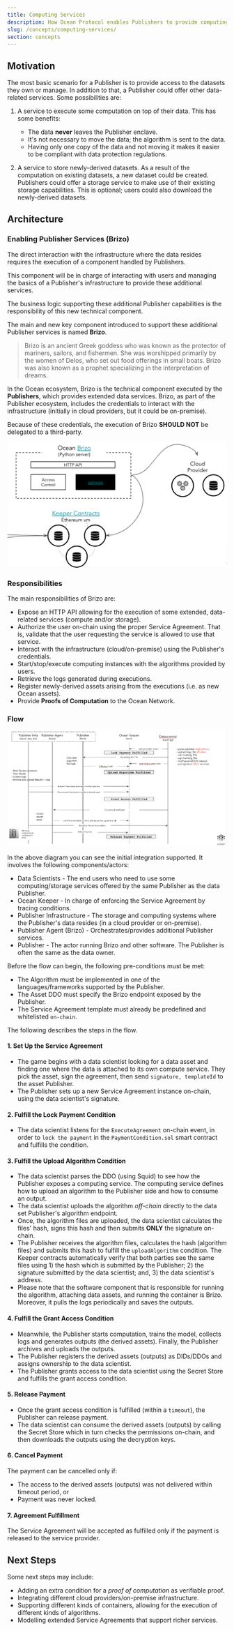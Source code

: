 ```yaml
---
title: Computing Services
description: How Ocean Protocol enables Publishers to provide computing services and related services.
slug: /concepts/computing-services/
section: concepts
---
```


## Motivation

The most basic scenario for a Publisher is to provide access to the datasets they own or manage.
In addition to that, a Publisher could offer other data-related services.
Some possibilities are:

1. A service to execute some computation on top of their data. This has some benefits:

   - The data **never** leaves the Publisher enclave.
   - It's not necessary to move the data; the algorithm is sent to the data.
   - Having only one copy of the data and not moving it makes it easier to be compliant with data protection regulations.

2. A service to store newly-derived datasets. As a result of the computation on existing datasets, a new dataset could be created. Publishers could offer a storage service to make use of their existing storage capabilities. This is optional; users could also download the newly-derived datasets.

## Architecture

### Enabling Publisher Services (Brizo)

The direct interaction with the infrastructure where the data resides requires the execution of a component handled by Publishers.

This component will be in charge of interacting with users and managing the basics of a Publisher's infrastructure to provide these additional services.

The business logic supporting these additional Publisher capabilities is the responsibility of this new technical component.

The main and new key component introduced to support these additional Publisher services is named **Brizo**.

> Brizo is an ancient Greek goddess who was known as the protector of mariners, sailors, and fishermen. She was worshipped primarily by the women of Delos, who set out food offerings in small boats. Brizo was also known as a prophet specializing in the interpretation of dreams.

In the Ocean ecosystem, Brizo is the technical component executed by the **Publishers**, which provides extended data services. Brizo, as part of the Publisher ecosystem, includes the credentials to interact with the infrastructure (initially in cloud providers, but it could be on-premise).

Because of these credentials, the execution of Brizo **SHOULD NOT** be delegated to a third-party.

<repo name="brizo"></repo>

![Brizo High-Level Architecture](img/brizo-hl-arch.png)

### Responsibilities

The main responsibilities of Brizo are:

* Expose an HTTP API allowing for the execution of some extended, data-related services (compute and/or storage).
* Authorize the user on-chain using the proper Service Agreement. That is, validate that the user requesting the service is allowed to use that service.
* Interact with the infrastructure (cloud/on-premise) using the Publisher's credentials.
* Start/stop/execute computing instances with the algorithms provided by users.
* Retrieve the logs generated during executions.
* Register newly-derived assets arising from the executions (i.e. as new Ocean assets).
* Provide **Proofs of Computation** to the Ocean Network.

### Flow

![Sequence Diagram for computing services](img/computing-service-flow.png)

In the above diagram you can see the initial integration supported. It involves the following components/actors:

* Data Scientists - The end users who need to use some computing/storage services offered by the same Publisher as the data Publisher.
* Ocean Keeper - In charge of enforcing the Service Agreement by tracing conditions.
* Publisher Infrastructure - The storage and computing systems where the Publisher's data resides (in a cloud provider or on-premise).
* Publisher Agent (Brizo) - Orchestrates/provides additional Publisher services.
* Publisher - The actor running Brizo and other software. The Publisher is often the same as the data owner.

Before the flow can begin, the following pre-conditions must be met:

* The Algorithm must be implemented in one of the languages/frameworks supported by the Publisher.
* The Asset DDO must specify the Brizo endpoint exposed by the Publisher.
* The Service Agreement template must already be predefined and whitelisted `on-chain`.

The following describes the steps in the flow.

#### 1. Set Up the Service Agreement

- The game begins with a data scientist looking for a data asset and finding one where the data is attached to its own compute service. They pick the asset, sign the agreement, then send `signature, templateId` to the asset Publisher.
- The Publisher sets up a new Service Agreement instance on-chain, using the data scientist's signature.

#### 2. Fulfill the Lock Payment Condition

- The data scientist listens for the `ExecuteAgreement` on-chain event, in order to `lock the payment` in the `PaymentCondition.sol` smart contract and fulfills the condition.

#### 3. Fulfill the Upload Algorithm Condition

- The data scientist parses the DDO (using Squid) to see how the Publisher exposes a computing service. The computing service defines how to upload an algorithm to the Publisher side and how to consume an output.
- The data scientist uploads the algorithm _off-chain_ directly to the data set Publisher's algorithm endpoint.
- Once, the algorithm files are uploaded, the data scientist calculates the files' hash, signs this hash and then submits **ONLY** the signature on-chain.
- The Publisher receives the algorithm files, calculates the hash (algorithm files) and submits this hash to fulfill the `uploadAlgorithm` condition. The Keeper contracts automatically verify that both parties see the same files using 1) the hash which is submitted by the Publisher; 2) the signature submitted by the data scientist; and, 3) the data scientist's address.
- Please note that the software component that is responsible for running the algorithm, attaching data assets, and running the container is Brizo. Moreover, it pulls the logs periodically and saves the outputs.

#### 4. Fulfill the Grant Access Condition

- Meanwhile, the Publisher starts computation, trains the model, collects logs and generates outputs (the derived assets). Finally, the Publisher archives and uploads the outputs.
- The Publisher registers the derived assets (outputs) as DIDs/DDOs and assigns ownership to the data scientist.
- The Publisher grants access to the data scientist using the Secret Store and fulfills the grant access condition.

#### 5. Release Payment

- Once the grant access condition is fulfilled (within a `timeout`), the Publisher can release payment.
- The data scientist can consume the derived assets (outputs) by calling the Secret Store which in turn checks the permissions on-chain, and then downloads the outputs using the decryption keys.

#### 6. Cancel Payment

The payment can be cancelled only if:

- The access to the derived assets (outputs) was not delivered within timeout period, or
- Payment was never locked.

#### 7. Agreement Fulfillment

The Service Agreement will be accepted as fulfilled only if the payment is released to the service provider.

## Next Steps

Some next steps may include:

* Adding an extra condition for a _proof of computation_ as verifiable proof.
* Integrating different cloud providers/on-premise infrastructure.
* Supporting different kinds of containers, allowing for the execution of different kinds of algorithms.
* Modelling extended Service Agreements that support richer services.
